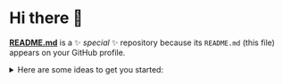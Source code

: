 Hi there 👋  
===========  

**[README.md](https://github.com/Artnoc1/artnoc1/blob/0_main_0/README.md)** is a ✨ _special_ ✨ repository because its `README.md` (this file) appears on your GitHub profile.

<!---->  
<details markdown='1'><summary>Here are some ideas to get you started:</summary><br>
  <details markdown='1'><summary>- 🔭 I’m currently working on ...</summary><br>
    1<br><br>
    2<br><br>
    3<br><br>
    4<br><br>
    5<br><br>
  </details><br>
  <!---->  
<!---->  
  <details markdown='1'><summary>- 🌱 I’m currently learning ...</summary><br>
    1<br><br>
    2<br><br>
    3<br><br>
    4<br><br>
    5<br><br>
  </details><br>
  <!---->  
<!---->  
  <details markdown='1'><summary>- 👯 I’m looking to collaborate on ...</summary><br>
    1<br><br>
    2<br><br>
    3<br><br>
    4<br><br>
    5<br><br>
  </details><br>
  <!---->  
<!---->  
  <details markdown='1'><summary>- 🤔 I’m looking for help with ...</summary><br>
    1<br><br>
    2<br><br>
    3<br><br>
    4<br><br>
    5<br><br>
  </details><br>
  <!---->  
<!---->  
  <details markdown='1'><summary>- 💬 Ask me about ...</summary><br>
    1<br><br>
    2<br><br>
    3<br><br>
    4<br><br>
    5<br><br>
  </details><br>
  <!---->  
<!---->  
  <details markdown='1'><summary>- 📫 How to reach me: ...</summary><br>
    1<br><br>
    2<br><br>
    3<br><br>
    4<br><br>
    5<br><br>
  </details><br>
  <!---->  
<!---->  
  <details markdown='1'><summary>- 😄 Pronouns: ...</summary><br>
    1<br><br>
    2<br><br>
    3<br><br>
    4<br><br>
    5<br><br>
  </details><br>
  <!---->  
<!---->  
  <details markdown='1'><summary>- ⚡ Fun fact: ...</summary><br>
     1<br><br>
     2<br><br>
     3<br><br>
     4<br><br>
     5<br><br>
  </details><br>
  <!---->  
<!---->  
</details>
<!---->  
<!---->  
